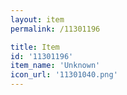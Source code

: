 ```yaml
---
layout: item
permalink: /11301196

title: Item
id: '11301196'
item_name: 'Unknown'
icon_url: '11301040.png'
---
```

